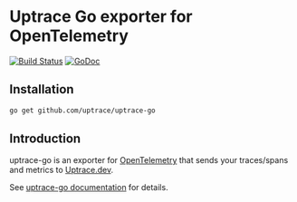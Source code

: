 # Uptrace Go exporter for OpenTelemetry

[![Build Status](https://travis-ci.org/uptrace/uptrace-go.svg?branch=master)](https://travis-ci.org/uptrace/uptrace-go)
[![GoDoc](https://godoc.org/github.com/uptrace/uptrace-go?status.svg)](https://pkg.go.dev/github.com/uptrace/uptrace-go?tab=doc)

## Installation

```bash
go get github.com/uptrace/uptrace-go
```

## Introduction

uptrace-go is an exporter for [OpenTelemetry](https://opentelemetry.io/) that
sends your traces/spans and metrics to [Uptrace.dev](https://uptrace.dev).

See [uptrace-go documentation](https://docs.uptrace.dev/go/) for details.
